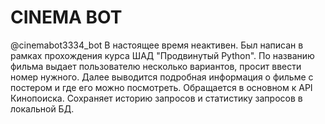 # CINEMA BOT
@cinemabot3334_bot В настоящее время неактивен. Был написан в рамках прохождения курса ШАД "Продвинутый Python". По названию фильма выдает пользователю несколько вариантов, просит ввести номер нужного. Далее выводится подробная информация о фильме с постером и где его можно посмотреть. Обращается в основном к API Кинопоиска. Сохраняет историю запросов и статистику запросов в локальной БД. 